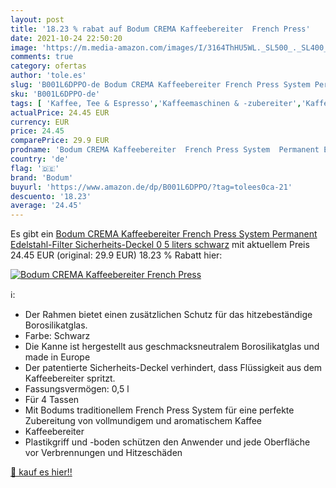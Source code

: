 ```yaml
---
layout: post
title: '18.23 % rabat auf Bodum CREMA Kaffeebereiter  French Press'
date: 2021-10-24 22:50:20
image: 'https://m.media-amazon.com/images/I/3164ThHU5WL._SL500_._SL400_.jpg'
comments: true
category: ofertas
author: 'tole.es'
slug: 'B001L6DPPO-de Bodum CREMA Kaffeebereiter French Press System Permanent...'
sku: 'B001L6DPPO-de'
tags: [ 'Kaffee, Tee & Espresso','Kaffeemaschinen & -zubereiter','Kaffeepressen','Küche, Haushalt & Wohnen','Küche, Kochen & Backen','bodum', ]
actualPrice: 24.45 EUR
currency: EUR
price: 24.45
comparePrice: 29.9 EUR
prodname: 'Bodum CREMA Kaffeebereiter  French Press System  Permanent Edelstahl-Filter  Sicherheits-Deckel  0 5 liters  schwarz'
country: 'de'
flag: '🇩🇪'
brand: 'Bodum'
buyurl: 'https://www.amazon.de/dp/B001L6DPPO/?tag=tolees0ca-21'
descuento: '18.23'
average: '24.45'
---
```


Es gibt ein [Bodum CREMA Kaffeebereiter  French Press System  Permanent Edelstahl-Filter  Sicherheits-Deckel  0 5 liters  schwarz](https://www.amazon.de/dp/B001L6DPPO/?tag=tolees0ca-21) mit aktuellem Preis 24.45 EUR (original: 29.9 EUR) 18.23 % Rabatt hier:

[![Bodum CREMA Kaffeebereiter  French Press](https://m.media-amazon.com/images/I/3164ThHU5WL._SL500_._SL400_.jpg)](https://www.amazon.de/dp/B001L6DPPO/?tag=tolees0ca-21)

ℹ️:

- Der Rahmen bietet einen zusätzlichen Schutz für das hitzebeständige Borosilikatglas.
- Farbe: Schwarz
- Die Kanne ist hergestellt aus geschmacksneutralem Borosilikatglas und made in Europe
- Der patentierte Sicherheits-Deckel verhindert, dass Flüssigkeit aus dem Kaffeebereiter spritzt.
- Fassungsvermögen: 0,5 l
- Für 4 Tassen
- Mit Bodums traditionellem French Press System für eine perfekte Zubereitung von vollmundigem und aromatischem Kaffee
- Kaffeebereiter
- Plastikgriff und -boden schützen den Anwender und jede Oberfläche vor Verbrennungen und Hitzeschäden

[🛒 kauf es hier!!](https://www.amazon.de/dp/B001L6DPPO/?tag=tolees0ca-21)

